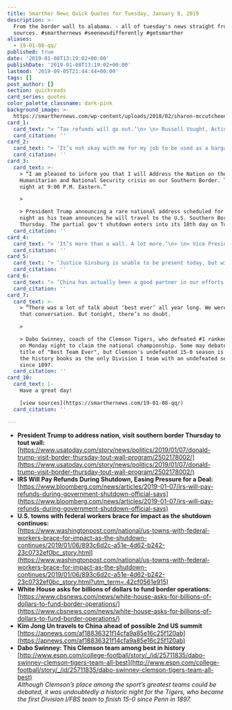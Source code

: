 ```yaml
---
title: Smarther News Quick Quotes for Tuesday, January 8, 2019
description: >-
  From the border wall to alabama. - all of tuesday's news straight from the
  sources. #smarthernews #seenewsdifferently #getsmarther
aliases:
  - 19-01-08-qq/
published: true
date: '2019-01-08T13:19:02+00:00'
publishDate: '2019-01-08T13:19:02+00:00'
lastmod: '2019-09-05T21:44:44+00:00'
tags: []
post_author: []
section: quickreads
card_series: quotes
color_palette_classname: dark-pink
background_image: >-
  https://smarthernews.com/wp-content/uploads/2018/02/sharon-mccutcheon-556371-360x360.jpg
card_1:
  card_text: "> ‘Tax refunds will go out.’\n> \n> Russell Vought, Acting Director of Office of Management & Budget (OMB), speaking at a White House briefing, explaining that the OMB believes its permissible for the IRS to issue refund checks during a gov't shutdown and will work to make sure the IRS is properly staffed. During previous shutdowns, refunds were stalled. The typical refund averages around $3,000 and begin going out in late January as Americans start filing their yearly taxes."
  card_citation: ''
card_2:
  card_text: "> ‘It’s not okay with me for my job to be used as a bargaining chip when people on either side don’t get what they want and they can’t come to an agreement. I just want to work.’\n> \n> Krystle Kirkpatrick, one of approx. 70,000 employees furloughed (temporarily laid-off) by the IRS because of the partial gov't shutdown. She told the Washington Post she's considering donating blood to supplement her family's loss of income."
  card_citation: ''
card_3:
  card_text: >-
    > “I am pleased to inform you that I will Address the Nation on the
    Humanitarian and National Security crisis on our Southern Border. Tuesday
    night at 9:00 P.M. Eastern.”

    > 

    > President Trump announcing a rare national address scheduled for Tuesday
    night as his team announces he will travel to the U.S. Southern Border on
    Thursday. The partial gov't shutdown enters into its 18th day on Tuesday.
  card_citation: ''
card_4:
  card_text: "> ‘It’s more than a wall. A lot more.’\n> \n> Vice President Pence, who's working to negotiate with Democrats, speaking about the White House's request for more than $5B in funding for border security. Besides money to the build the border wall, the administration wants funds for additional categories such as $500M+ for additional immigration judges (and staff), $500M+ for extra law enforcement, and $4M+ for thousands of detention beds."
  card_citation: ''
card_5:
  card_text: "> ‘Justice Ginsburg is unable to be present today, but will participate in the consideration and decision of the cases on the basis of the briefs and the transcripts of oral arguments.”\n> \n> Chief Justice John Roberts on Monday confirming Justice Ruth Bader Ginsburg would not be physically present at the Supreme Court to hear arguments for the first time in more than 2 decades. 85-yr-old Justice Ginsberg will work from home as she continues to recover from preventative lung cancer surgery."
  card_citation: ''
card_6:
  card_text: "> ‘China has actually been a good partner in our efforts to reduce the risk to the world from North Korea’s nuclear capability. I expect they will continue to do so.’\n> \n> Sec. of State Mike Pompeo commenting on China's role in talks between the U.S, & North Korea. North Korean leader Kim Jong Un is in China for a multi-day trip; today is his birthday. Pres. Trump said the U.S. is looking for a location for a second summit with North Korea."
  card_citation: ''
card_7:
  card_text: >-
    > “There was a lot of talk about ‘best ever’ all year long. We were never in
    that conversation. But tonight, there’s no doubt.

    > 

    > Dabo Swinney, coach of the Clemson Tigers, who defeated #1 ranked Alabama
    on Monday night to claim the national championship. Some may debate the
    title of "Best Team Ever", but Clemson's undefeated 15-0 season is one for
    the history books as the only Division I team with an undefeated season
    since 1897.
  card_citation: ''
card_10:
  card_text: |-
    Have a great day!

    [view sources](https://smarthernews.com/19-01-08-qq/)
  card_citation: ''

---
```

*   **President Trump to address nation, visit southern border Thursday to tout wall:**  
    [https://www.usatoday.com/story/news/politics/2019/01/07/donald-trump-visit-border-thursday-tout-wall-program/2502178002/](https://www.usatoday.com/story/news/politics/2019/01/07/donald-trump-visit-border-thursday-tout-wall-program/2502178002/)
*   **IRS Will Pay Refunds During Shutdown, Easing Pressure for a Deal:**  
    [https://www.bloomberg.com/news/articles/2019-01-07/irs-will-pay-refunds-during-government-shutdown-official-says](https://www.bloomberg.com/news/articles/2019-01-07/irs-will-pay-refunds-during-government-shutdown-official-says)
*   **U.S. towns with federal workers brace for impact as the shutdown continues:**  
    [https://www.washingtonpost.com/national/us-towns-with-federal-workers-brace-for-impact-as-the-shutdown-continues/2019/01/06/893c6d2c-a51e-4d62-b242-23c0732ef0bc_story.html](https://www.washingtonpost.com/national/us-towns-with-federal-workers-brace-for-impact-as-the-shutdown-continues/2019/01/06/893c6d2c-a51e-4d62-b242-23c0732ef0bc_story.html?utm_term=.42cf0561e915)
*   **White House asks for billions of dollars to fund border operations:**  
    [https://www.cbsnews.com/news/white-house-asks-for-billions-of-dollars-to-fund-border-operations/](https://www.cbsnews.com/news/white-house-asks-for-billions-of-dollars-to-fund-border-operations/)
*   **Kim Jong Un travels to China ahead of possible 2nd US summit**  
    [https://apnews.com/af18836321f14cfa9a85e16c25f120ab](https://apnews.com/af18836321f14cfa9a85e16c25f120ab)
*   **Dabo Swinney: This Clemson team among best in history**  
    [http://www.espn.com/college-football/story/_/id/25711835/dabo-swinney-clemson-tigers-team-all-best](http://www.espn.com/college-football/story/_/id/25711835/dabo-swinney-clemson-tigers-team-all-best)  
    _Although Clemson’s place among the sport’s greatest teams could be debated, it was undoubtedly a historic night for the Tigers, who became the first Division I/FBS team to finish 15-0 since Penn in 1897._